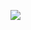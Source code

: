 ![](https://raw.githubusercontent.com/kyrmo/kyrmo/main/profile-3d-contrib/profile-night-rainbow.svg)

